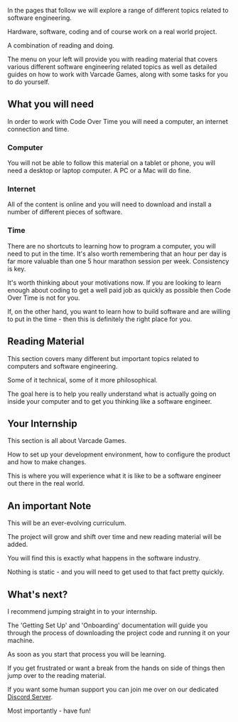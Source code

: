 In the pages that follow we will explore a range of different topics related to software engineering.

Hardware, software, coding and of course work on a real world project.

A combination of reading and doing.

The menu on your left will provide you with reading material that covers various different software engineering related topics as well as detailed guides on how to work with Varcade Games, along with some tasks for you to do yourself.

## What you will need

In order to work with Code Over Time you will need a computer, an internet connection and time. 

### Computer

You will not be able to follow this material on a tablet or phone, you will need a desktop or laptop computer. A PC or a Mac will do fine.

### Internet

All of the content is online and you will need to download and install a number of different pieces of software.

### Time

There are no shortcuts to learning how to program a computer, you will need to put in the time. It's also worth remembering that an hour per day is far more valuable than one 5 hour marathon session per week. Consistency is key.

It's worth thinking about your motivations now. If you are looking to learn enough about coding to get a well paid job as quickly as possible then Code Over Time is not for you. 

If, on the other hand, you want to learn how to build software and are willing to put in the time - then this is definitely the right place for you.

## Reading Material

This section covers many different but important topics related to computers and software engineering.

Some of it technical, some of it more philosophical. 

The goal here is to help you really understand what is actually going on inside your computer and to get you thinking like a software engineer.

## Your Internship

This section is all about Varcade Games.

How to set up your development environment, how to configure the product and how to make changes.

This is where you will experience what it is like to be a software engineer out there in the real world.

## An important Note

This will be an ever-evolving curriculum. 

The project will grow and shift over time and new reading material will be added.

You will find this is exactly what happens in the software industry. 

Nothing is static - and you will need to get used to that fact pretty quickly.

## What's next?

I recommend jumping straight in to your internship.

The 'Getting Set Up' and 'Onboarding' documentation will guide you through the process of downloading the project code and running it on your machine.

As soon as you start that process you will be learning.

If you get frustrated or want a break from the hands on side of things then jump over to the reading material.

If you want some human support you can join me over on our dedicated [Discord Server](https://discord.gg/kCpFSeEx).

Most importantly - have fun!
